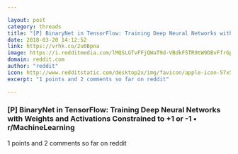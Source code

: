 ```yaml
---

layout: post
category: threads
title: "[P] BinaryNet in TensorFlow: Training Deep Neural Networks with Weights and Activations Constrained to +1 or -1"
date: 2018-03-20 14:12:52
link: https://vrhk.co/2u0Bpna
image: https://i.redditmedia.com/lMQSLGTvFFjQWaT9d-VBdkFSTR9tW9DBvFfrGpp1Uo0.jpg?w=320&s=462cf81ed0cac7a2b39f775bd6c0d5e4
domain: reddit.com
author: "reddit"
icon: http://www.redditstatic.com/desktop2x/img/favicon/apple-icon-57x57.png
excerpt: "1 points and 2 comments so far on reddit"

---
```


### [P] BinaryNet in TensorFlow: Training Deep Neural Networks with Weights and Activations Constrained to +1 or -1 • r/MachineLearning

1 points and 2 comments so far on reddit